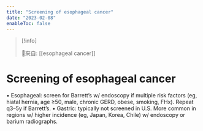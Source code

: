 ```yaml
---
title: "Screening of esophageal cancer"
date: "2023-02-08"
enableToc: false
---
```


> [!info] 
> 
> 🌱來自: [[esophageal cancer]]

# Screening of esophageal cancer
• Esophageal: screen for Barrett’s w/ endoscopy if multiple risk factors (eg, hiatal hernia, age ≥50, male, chronic GERD, obese, smoking, FHx). Repeat q3–5y if Barrett’s.
• Gastric: typically not screened in U.S. More common in regions w/ higher incidence (eg, Japan, Korea, Chile) w/ endoscopy or barium radiographs.
